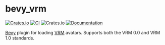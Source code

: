 # bevy_vrm

[![Crates.io](https://img.shields.io/crates/v/bevy_vrm.svg)](https://crates.io/crates/bevy_vrm)
[![CI](https://github.com/unavi-xyz/bevy_vrm/actions/workflows/ci.yml/badge.svg)](https://github.com/unavi-xyz/bevy_vrm/actions/workflows/ci.yml)
![Crates.io](https://img.shields.io/crates/l/bevy_vrm)
[![Documentation](https://docs.rs/bevy_vrm/badge.svg)](https://docs.rs/bevy_vrm)

[Bevy](https://bevyengine.org/) plugin for loading [VRM](https://vrm.dev/en/) avatars.
Supports both the VRM 0.0 and VRM 1.0 standards.
